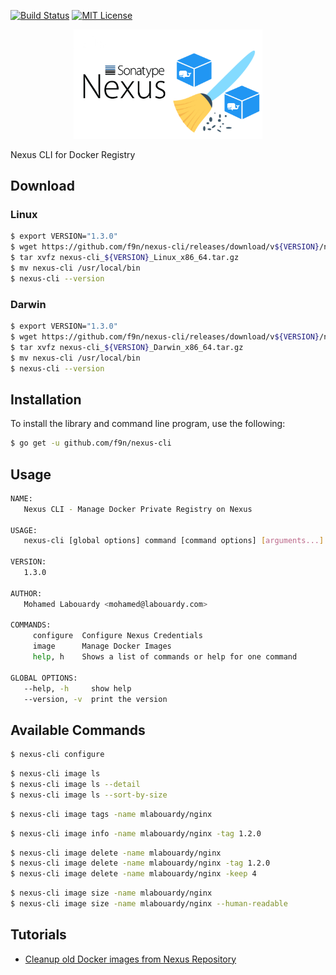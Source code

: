 [![Build Status](https://cloud.drone.io/api/badges/f9n/nexus-cli/status.svg)](https://cloud.drone.io/f9n/nexus-cli) [![MIT License](http://img.shields.io/badge/license-MIT-blue.svg?style=flat)](LICENSE)

<div align="center">
<img src="docs/pics/logo.png" width="60%"/>
</div>

Nexus CLI for Docker Registry

## Download

### Linux

```bash
$ export VERSION="1.3.0"
$ wget https://github.com/f9n/nexus-cli/releases/download/v${VERSION}/nexus-cli_${VERSION}_Linux_x86_64.tar.gz
$ tar xvfz nexus-cli_${VERSION}_Linux_x86_64.tar.gz
$ mv nexus-cli /usr/local/bin
$ nexus-cli --version
```

### Darwin

```bash
$ export VERSION="1.3.0"
$ wget https://github.com/f9n/nexus-cli/releases/download/v${VERSION}/nexus-cli_${VERSION}_Darwin_x86_64.tar.gz
$ tar xvfz nexus-cli_${VERSION}_Darwin_x86_64.tar.gz
$ mv nexus-cli /usr/local/bin
$ nexus-cli --version
```

## Installation

To install the library and command line program, use the following:

```bash
$ go get -u github.com/f9n/nexus-cli
```

## Usage

```bash
NAME:
   Nexus CLI - Manage Docker Private Registry on Nexus

USAGE:
   nexus-cli [global options] command [command options] [arguments...]

VERSION:
   1.3.0

AUTHOR:
   Mohamed Labouardy <mohamed@labouardy.com>

COMMANDS:
     configure  Configure Nexus Credentials
     image      Manage Docker Images
     help, h    Shows a list of commands or help for one command

GLOBAL OPTIONS:
   --help, -h     show help
   --version, -v  print the version

```

## Available Commands

```bash
$ nexus-cli configure
```

```bash
$ nexus-cli image ls
$ nexus-cli image ls --detail
$ nexus-cli image ls --sort-by-size
```

```bash
$ nexus-cli image tags -name mlabouardy/nginx
```

```bash
$ nexus-cli image info -name mlabouardy/nginx -tag 1.2.0
```

```bash
$ nexus-cli image delete -name mlabouardy/nginx
$ nexus-cli image delete -name mlabouardy/nginx -tag 1.2.0
$ nexus-cli image delete -name mlabouardy/nginx -keep 4
```

```bash
$ nexus-cli image size -name mlabouardy/nginx
$ nexus-cli image size -name mlabouardy/nginx --human-readable
```
## Tutorials

* [Cleanup old Docker images from Nexus Repository](http://www.blog.labouardy.com/cleanup-old-docker-images-from-nexus-repository/)
